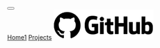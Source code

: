 <link href="https://cdn.jsdelivr.net/npm/bootstrap@5.1.3/dist/css/bootstrap.min.css" rel="stylesheet" integrity="sha384-1BmE4kWBq78iYhFldvKuhfTAU6auU8tT94WrHftjDbrCEXSU1oBoqyl2QvZ6jIW3" crossorigin="anonymous">
<link href="./styles.css" rel="stylesheet">
<nav class="navbar navbar-expand-lg navbar-light bg-light">
    <div class="container-fluid">
        <button class="navbar-toggler" type="button" data-bs-toggle="collapse" data-bs-target="#navbarNavAltMarkup" aria-controls="navbarNavAltMarkup" aria-                    expanded="false" aria-label="Toggle navigation">
            <span class="navbar-toggler-icon"></span>
        </button>
        <div class="collapse navbar-collapse" id="navbarNavAltMarkup">
            <div class="navbar-nav">
                <a id="homeButton" class="nav-link navButton" aria-current="page" href="#">Home1</a>
                <a id="projectsButton" class="nav-link navButton" href="#">Projects</a>
                <a id="githubButton" class="nav-link navButton" href="https://github.com/Keith-Howard" target="_blank" rel="noopener noreferrer"><img src="./GitHub-Emblem.png" id="githubImage"></a>
            </div>
        </div>
    </div>
</nav>
<div id="landingPage">
    <!--HTML string gets interted in here when pages loads and when Nav Bar buttons are clicked-->
</div>
<script src="./main.js">